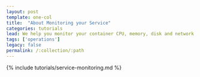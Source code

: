 ```yaml
---
layout: post
template: one-col
title:  "About Monitoring your Service"
categories: tutorials
lead: We help you monitor your container CPU, memory, disk and network usage
tags: ['operations']
legacy: false
permalink: /:collection/:path
---
```


{% include tutorials/service-monitoring.md %}